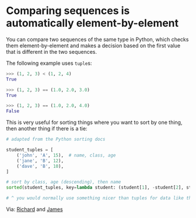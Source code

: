 # Comparing sequences is automatically element-by-element

You can compare two sequences of the same type in Python, which checks them element-by-element and makes a decision based on the first value that is different in the two sequences.

The following example uses `tuple`s:

```python
>>> (1, 2, 3) < (1, 2, 4)
True

>>> (1, 2, 3) == (1.0, 2.0, 3.0)
True

>>> (1, 2, 3) == (1.0, 2.0, 4.0)
False
```

This is very useful for sorting things where you want to sort by one thing, then another thing if there is a tie:

```python
# adapted from the Python sorting docs

student_tuples = [
    ('john', 'A', 15),  # name, class, age
    ('jane', 'B', 12),
    ('dave', 'B', 10),
]

# sort by class, age (descending), then name
sorted(student_tuples, key=lambda student: (student[1], -student[2], student[0]))

# ^ you would normally use something nicer than tuples for data like this, but hopefully useful as an example
```

Via: [Richard](https://github.com/richard-lane) and [James](https://github.com/jatonline)
